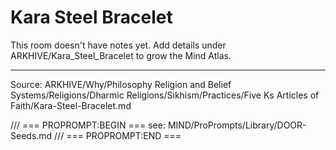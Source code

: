 # Kara Steel Bracelet

This room doesn't have notes yet. Add details under ARKHIVE/Kara_Steel_Bracelet to grow the Mind Atlas.

---
Source: ARKHIVE/Why/Philosophy Religion and Belief Systems/Religions/Dharmic Religions/Sikhism/Practices/Five Ks Articles of Faith/Kara-Steel-Bracelet.md

/// === PROPROMPT:BEGIN ===
see: MIND/ProPrompts/Library/DOOR-Seeds.md
/// === PROPROMPT:END ===
